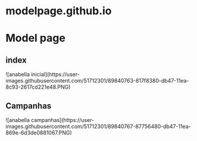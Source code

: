# modelpage.github.io
<h1>Model page</h1>

<h2>index</h2>
![anabella inicial](https://user-images.githubusercontent.com/51712301/89840763-817f8380-db47-11ea-8c93-2617cd221e48.PNG)


<h2>Campanhas</h2>
![anabella campanhas](https://user-images.githubusercontent.com/51712301/89840767-87756480-db47-11ea-869e-6d3de0881067.PNG)

